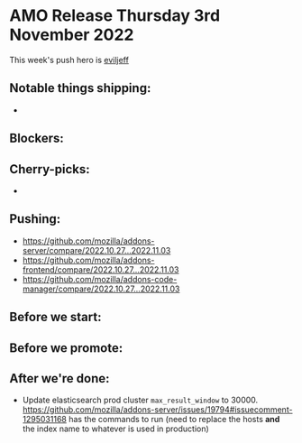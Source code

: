 # AMO Release Thursday 3rd November 2022

This week's push hero is [eviljeff](https://github.com/eviljeff)

## Notable things shipping:
- 

## Blockers:

## Cherry-picks:
- 
## Pushing:

- https://github.com/mozilla/addons-server/compare/2022.10.27...2022.11.03
- https://github.com/mozilla/addons-frontend/compare/2022.10.27...2022.11.03
- https://github.com/mozilla/addons-code-manager/compare/2022.10.27...2022.11.03

## Before we start:

## Before we promote:

## After we're done:
- Update elasticsearch prod cluster `max_result_window` to 30000. https://github.com/mozilla/addons-server/issues/19794#issuecomment-1295031168 has the commands to run (need to replace the hosts **and** the index name to whatever is used in production)

